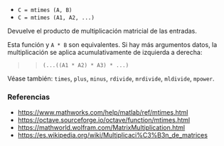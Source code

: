 - `C = mtimes (A, B)`
- `C = mtimes (A1, A2, ...)`

Devuelve el producto de multiplicación matricial de las entradas.

Esta función y `A * B` son equivalentes. Si hay más argumentos datos, la
multiplicación se aplica acumulativamente de izquierda a derecha:

> > `(...((A1 * A2) * A3) * ...)`

Véase también: `times`, `plus`, `minus`, `rdivide`, `mrdivide`, `mldivide`,
`mpower`.

### Referencias

- https://www.mathworks.com/help/matlab/ref/mtimes.html
- https://octave.sourceforge.io/octave/function/mtimes.html
- https://mathworld.wolfram.com/MatrixMultiplication.html
- https://es.wikipedia.org/wiki/Multiplicaci%C3%B3n_de_matrices
